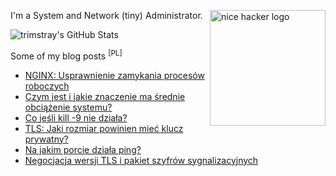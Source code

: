 <a href="https://jerrygamblin.com/"><img alt="nice hacker logo" src="https://media.giphy.com/media/UqxVRm1IaaIGk/giphy.gif" align="right" height="185" weight="150" /></a>

I'm a System and Network (tiny) Administrator.

![trimstray's GitHub Stats](https://github-readme-stats.vercel.app/api?username=trimstray&show_icons=true&theme=vue&icon_color=95A5A6&title_color=F1C40F&hide_border=1)

Some of my blog posts <sup>[PL]</sup>

<!-- BLOG-POST-LIST:START -->
- [NGINX: Usprawnienie zamykania procesów roboczych](https://blkcipher.pl/posts/2017-01-02-nginx-usprawnienie_zamykania_procesow_roboczych/)
- [Czym jest i jakie znaczenie ma średnie obciążenie systemu?](https://blkcipher.pl/posts/2020-06-10-czym_jest_i_jakie_znaczenie_ma_srednie_obciazenie_systemu/)
- [Co jeśli kill -9 nie działa?](https://blkcipher.pl/posts/2017-07-02-co_jesli_kill_9_nie_dziala/)
- [TLS: Jaki rozmiar powinien mieć klucz prywatny?](https://blkcipher.pl/posts/2020-03-06-tls-jaki_rozmiar_powinien_miec_klucz_prywatny/)
- [Na jakim porcie działa ping?](https://blkcipher.pl/posts/2019-05-02-na_jakim_porcie_dziala_ping/)
- [Negocjacja wersji TLS i pakiet szyfrów sygnalizacyjnych](https://blkcipher.pl/posts/2020-04-14-negocjacja_wersji_tls_i_pakiet_szyfrow_sygnalizacyjnych/)
<!-- BLOG-POST-LIST:END -->
